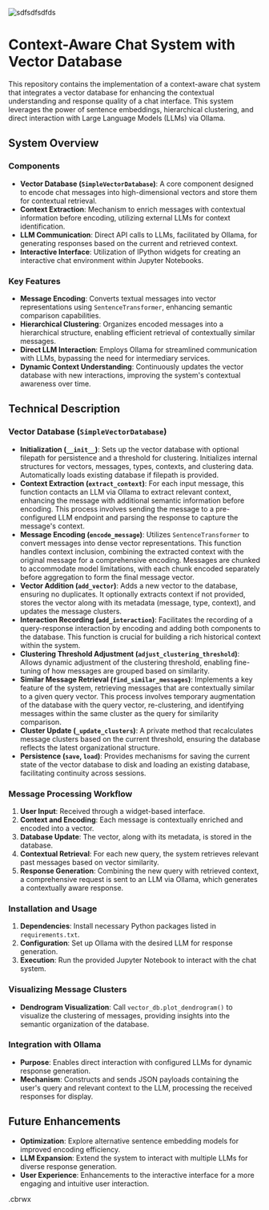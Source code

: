 ![sdfsdfsdfds](https://github.com/cbrwx/VectorDatabaseAssistedChat/assets/81207429/7dbb6018-4d36-4507-b032-87dbfbf63a0b)
# Context-Aware Chat System with Vector Database

This repository contains the implementation of a context-aware chat system that integrates a vector database for enhancing the contextual understanding and response quality of a chat interface. This system leverages the power of sentence embeddings, hierarchical clustering, and direct interaction with Large Language Models (LLMs) via Ollama.

## System Overview

### Components

- **Vector Database (`SimpleVectorDatabase`)**: A core component designed to encode chat messages into high-dimensional vectors and store them for contextual retrieval.
- **Context Extraction**: Mechanism to enrich messages with contextual information before encoding, utilizing external LLMs for context identification.
- **LLM Communication**: Direct API calls to LLMs, facilitated by Ollama, for generating responses based on the current and retrieved context.
- **Interactive Interface**: Utilization of IPython widgets for creating an interactive chat environment within Jupyter Notebooks.

### Key Features

- **Message Encoding**: Converts textual messages into vector representations using `SentenceTransformer`, enhancing semantic comparison capabilities.
- **Hierarchical Clustering**: Organizes encoded messages into a hierarchical structure, enabling efficient retrieval of contextually similar messages.
- **Direct LLM Interaction**: Employs Ollama for streamlined communication with LLMs, bypassing the need for intermediary services.
- **Dynamic Context Understanding**: Continuously updates the vector database with new interactions, improving the system's contextual awareness over time.

## Technical Description

### Vector Database (`SimpleVectorDatabase`)

- **Initialization (`__init__`)**: Sets up the vector database with optional filepath for persistence and a threshold for clustering. Initializes internal structures for vectors, messages, types, contexts, and clustering data. Automatically loads existing database if filepath is provided.
- **Context Extraction (`extract_context`)**: For each input message, this function contacts an LLM via Ollama to extract relevant context, enhancing the message with additional semantic information before encoding. This process involves sending the message to a pre-configured LLM endpoint and parsing the response to capture the message's context.
- **Message Encoding (`encode_message`)**: Utilizes `SentenceTransformer` to convert messages into dense vector representations. This function handles context inclusion, combining the extracted context with the original message for a comprehensive encoding. Messages are chunked to accommodate model limitations, with each chunk encoded separately before aggregation to form the final message vector.
- **Vector Addition (`add_vector`)**: Adds a new vector to the database, ensuring no duplicates. It optionally extracts context if not provided, stores the vector along with its metadata (message, type, context), and updates the message clusters.
- **Interaction Recording (`add_interaction`)**: Facilitates the recording of a query-response interaction by encoding and adding both components to the database. This function is crucial for building a rich historical context within the system.
- **Clustering Threshold Adjustment (`adjust_clustering_threshold`)**: Allows dynamic adjustment of the clustering threshold, enabling fine-tuning of how messages are grouped based on similarity.
- **Similar Message Retrieval (`find_similar_messages`)**: Implements a key feature of the system, retrieving messages that are contextually similar to a given query vector. This process involves temporary augmentation of the database with the query vector, re-clustering, and identifying messages within the same cluster as the query for similarity comparison.
- **Cluster Update (`_update_clusters`)**: A private method that recalculates message clusters based on the current threshold, ensuring the database reflects the latest organizational structure.
- **Persistence (`save`, `load`)**: Provides mechanisms for saving the current state of the vector database to disk and loading an existing database, facilitating continuity across sessions.

### Message Processing Workflow

1. **User Input**: Received through a widget-based interface.
2. **Context and Encoding**: Each message is contextually enriched and encoded into a vector.
3. **Database Update**: The vector, along with its metadata, is stored in the database.
4. **Contextual Retrieval**: For each new query, the system retrieves relevant past messages based on vector similarity.
5. **Response Generation**: Combining the new query with retrieved context, a comprehensive request is sent to an LLM via Ollama, which generates a contextually aware response.

### Installation and Usage

1. **Dependencies**: Install necessary Python packages listed in `requirements.txt`.
2. **Configuration**: Set up Ollama with the desired LLM for response generation.
3. **Execution**: Run the provided Jupyter Notebook to interact with the chat system.

### Visualizing Message Clusters

- **Dendrogram Visualization**: Call `vector_db.plot_dendrogram()` to visualize the clustering of messages, providing insights into the semantic organization of the database.

### Integration with Ollama

- **Purpose**: Enables direct interaction with configured LLMs for dynamic response generation.
- **Mechanism**: Constructs and sends JSON payloads containing the user's query and relevant context to the LLM, processing the received responses for display.

## Future Enhancements

- **Optimization**: Explore alternative sentence embedding models for improved encoding efficiency.
- **LLM Expansion**: Extend the system to interact with multiple LLMs for diverse response generation.
- **User Experience**: Enhancements to the interactive interface for a more engaging and intuitive user interaction.

.cbrwx
